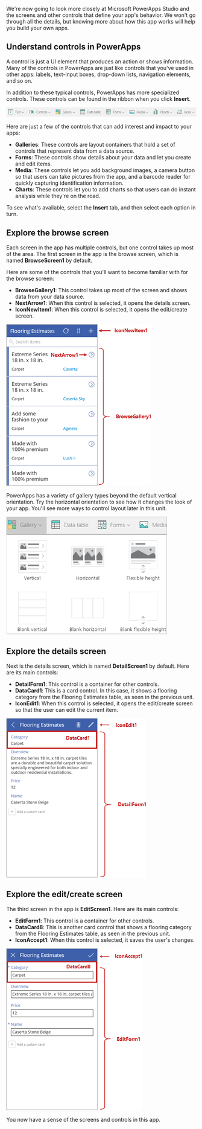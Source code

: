 We're now going to look more closely at Microsoft PowerApps Studio and the screens and other controls that define your app's behavior. We won't go through all the details, but knowing more about how this app works will help you build your own apps.

## Understand controls in PowerApps
A control is just a UI element that produces an action or shows information. Many of the controls in PowerApps are just like controls that you've used in other apps: labels, text-input boxes, drop-down lists, navigation elements, and so on.

In addition to these typical controls, PowerApps has more specialized controls. These controls can be found in the ribbon when you click **Insert**.

![Insert ribbon for PowerApps Studio](../media/powerapps-ribbon-controls.png)

Here are just a few of the controls that can add interest and impact to your apps:

- **Galleries**: These controls are layout containers that hold a set of controls that represent data from a data source.
- **Forms**: These controls show details about your data and let you create and edit items.
- **Media**: These controls let you add background images, a camera button so that users can take pictures from the app, and a barcode reader for quickly capturing identification information.
- **Charts**: These controls let you to add charts so that users can do instant analysis while they're on the road.

To see what's available, select the **Insert** tab, and then select each option in turn.

## Explore the browse screen

Each screen in the app has multiple controls, but one control takes up most of the area. The first screen in the app is the browse screen, which is named **BrowseScreen1** by default.

Here are some of the controls that you'll want to become familiar with for the browse screen:

- **BrowseGallery1**: This control takes up most of the screen and shows data from your data source.
- **NextArrow1**: When this control is selected, it opens the details screen.
- **IconNewItem1**: When this control is selected, it opens the edit/create screen.

![Browse screen with controls](../media/powerapps-browse-screen.png)

PowerApps has a variety of gallery types beyond the default vertical orientation. Try the horizontal orientation to see how it changes the look of your app. You'll see more ways to control layout later in this unit.

![PowerApps gallery options](../media/powerapps-galleries.png)

## Explore the details screen
Next is the details screen, which is named **DetailScreen1** by default. Here are its main controls:

- **DetailForm1**: This control is a container for other controls.
- **DataCard1**: This is a card control. In this case, it shows a flooring category from the Flooring Estimates table, as seen in the previous unit.
- **IconEdit1**: When this control is selected, it opens the edit/create screen so that the user can edit the current item.

![Details screen with controls](../media/powerapps-details-screen.png)

## Explore the edit/create screen
The third screen in the app is **EditScreen1**. Here are its main controls:

- **EditForm1**: This control is a container for other controls.
- **DataCard8**: This is another card control that shows a flooring category from the Flooring Estimates table, as seen in the previous unit.
- **IconAccept1**: When this control is selected, it saves the user's changes.

![Edit/create screen with controls](../media/powerapps-edit-screen.png)

You now have a sense of the screens and controls in this app.